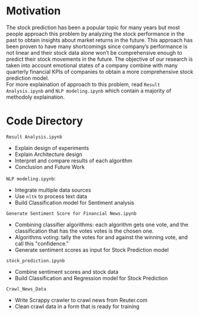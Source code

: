 # Motivation
   The stock prediction has been a popular topic for many years but most people approach this problem by analyzing the stock performance in the past to obtain insights about market returns in the future. This approach has been proven to have many shortcomings since company’s performance is not linear and their stock data alone won’t be comprehensive enough to predict their stock movements in the future.
   The objective of our research is taken into account emotional states of a company combine with many quarterly financial KPIs of companies to obtain a more comprehensive stock prediction model.  
   For more explaination of approach to this problem, read `Result Analysis.ipynb` and `NLP modeling.ipynb` which contain a majority of methodoly explaination.
   
# Code Directory
`Result Analysis.ipynb`
- Explain design of experiments
- Explain Architecture design
- Interpret and compare results of each algorithm
- Conclusion and Future Work

`NLP modeling.ipynb`: 
- Integrate multiple data sources
- Use `nltk` to process text data
- Build Classification model for Sentiment analysis
    
`Generate Sentiment Score for Financial News.ipynb`
- Combining classifier algorithms: each algorithm gets one vote, and the classification that has the votes votes is the chosen one.
- Algorithms voting: tally the votes for and against the winning vote, and call this "confidence."
- Generate sentiment scores as input for Stock Prediction model

`stock_prediction.ipynb`
- Combine sentiment scores and stock data
- Build Classification and Regression model for Stock Prediction

`Crawl_News_Data`
- Write Scrappy crawler to crawl news from Reuter.com
- Clean crawl data in a form that is ready for training
